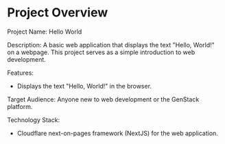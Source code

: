 # Project Overview

Project Name: Hello World

Description: A basic web application that displays the text "Hello, World!" on a webpage. This project serves as a simple introduction to web development.

Features:

*   Displays the text "Hello, World!" in the browser.

Target Audience: Anyone new to web development or the GenStack platform.

Technology Stack:

*   Cloudflare next-on-pages framework (NextJS) for the web application.
